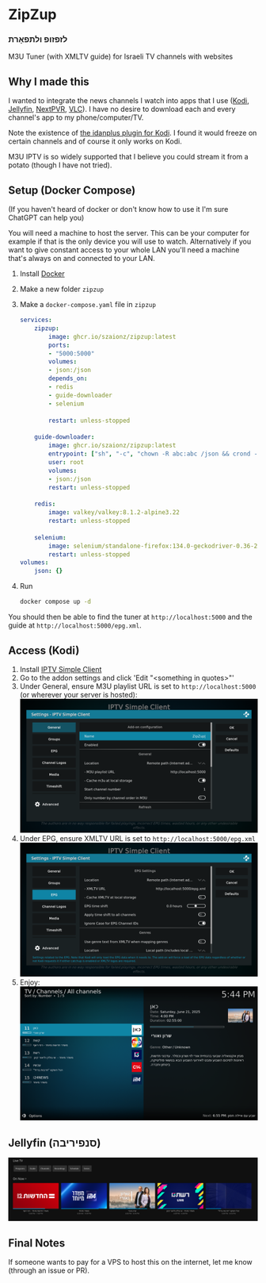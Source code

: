 # ZipZup
### לזפזופ ולתפאָרת
M3U Tuner (with XMLTV guide) for Israeli TV channels with websites
## Why I made this
I wanted to integrate the news channels I watch into apps that I use ([Kodi](https://kodi.tv), [Jellyfin](https://jellyfin.org/), [NextPVR](https://nextpvr.com/), [VLC](https://www.videolan.org/vlc/)). I have no desire to download each and every channel's app to my phone/computer/TV.

Note the existence of [the idanplus plugin for Kodi](https://github.com/Fishenzon/repo/tree/master/zips/plugin.video.idanplus). I found it would freeze on certain channels and of course it only works on Kodi.

M3U IPTV is so widely supported that I believe you could stream it from a potato (though I have not tried).

## Setup (Docker Compose)
(If you haven't heard of docker or don't know how to use it I'm sure ChatGPT can help you)

You will need a machine to host the server. This can be your computer for example if that is the only device you will use to watch. Alternatively if you want to give constant access to your whole LAN you'll need a machine that's always on and connected to your LAN.

1. Install [Docker](https://www.docker.com/)
2. Make a new folder `zipzup`
3. Make a `docker-compose.yaml` file in `zipzup`
    ```yaml
    services:
        zipzup:
            image: ghcr.io/szaionz/zipzup:latest
            ports:
            - "5000:5000"
            volumes:
            - json:/json
            depends_on:
            - redis
            - guide-downloader
            - selenium

            restart: unless-stopped

        guide-downloader:
            image: ghcr.io/szaionz/zipzup:latest
            entrypoint: ["sh", "-c", "chown -R abc:abc /json && crond -f"]
            user: root
            volumes:
            - json:/json
            restart: unless-stopped

        redis:
            image: valkey/valkey:8.1.2-alpine3.22
            restart: unless-stopped
        
        selenium:
            image: selenium/standalone-firefox:134.0-geckodriver-0.36-20250606
            restart: unless-stopped
    volumes:
        json: {}
    ```

4. Run
    ```bash
    docker compose up -d
    ```
You should then be able to find the tuner at `http://localhost:5000` and the guide at `http://localhost:5000/epg.xml`.

## Access (Kodi)
1. Install [IPTV Simple Client](https://kodi.tv/addons/omega/pvr.iptvsimple/)
2. Go to the addon settings and click 'Edit "\<something in quotes\>"'
3. Under General, ensure M3U playlist URL is set to `http://localhost:5000` (or wherever your server is hosted):![](screenshots/kodi_tuner.png)
4. Under EPG, ensure XMLTV URL is set to `http://localhost:5000/epg.xml`
![](screenshots/kodi_epg.png)
5. Enjoy:
![](screenshots/kodi_result.png)

## Jellyfin (סנפיריבה)
![](screenshots/jellyfin.png)

## Final Notes
If someone wants to pay for a VPS to host this on the internet, let me know (through an issue or PR).